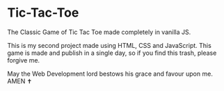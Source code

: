 # Tic-Tac-Toe
The Classic Game of Tic Tac Toe made completely in vanilla JS.

This is my second project made using HTML, CSS and JavaScript.
This game is made and publish in a single day, so if you find this trash, please forgive me.

May the Web Development lord bestows his grace and favour upon me. AMEN ✝
